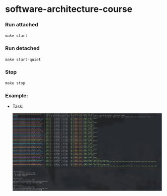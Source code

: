# software-architecture-course


### Run attached
`make start`

### Run detached
`make start-quiet`

### Stop
`make stop`

### Example:
- Task:

    ![screenshot](/res/screenshot.png)

